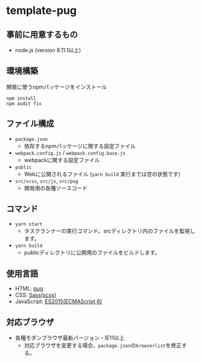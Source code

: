 template-pug
====

## 事前に用意するもの
- node.js (version 8.11.1以上)

## 環境構築

開発に使うnpmパッケージをインストール
```
npm install
npm audit fix
```

## ファイル構成

- `package.json`
  - 依存するnpmパッケージに関する設定ファイル
- `webpack.config.js` / `webpack.config.base.js`
  - webpackに関する設定ファイル
- `public`
  - Webに公開されるファイル (`yarn build` 実行までは空の状態です)
- `src/scss`, `src/js`, `src/pug`
  - 開発用の各種ソースコード

## コマンド

- `yarn start`
  - タスクランナーの実行コマンド。srcディレクトリ内のファイルを監視します。
- `yarn build`
  - publicディレクトリに公開用のファイルをビルドします。

## 使用言語

- HTML: [pug](https://pugjs.org/api/getting-started.html)
- CSS: [Sass(scss)](http://sass-lang.com/)
- JavaScript: [ES2015(ECMAScript 6)](https://babeljs.io/docs/learn-es2015/)

## 対応ブラウザ

- 各種モダンブラウザ最新バージョン・IE11以上
  - 対応ブラウザを変更する場合、`package.json`の`browserlist`を修正する。
